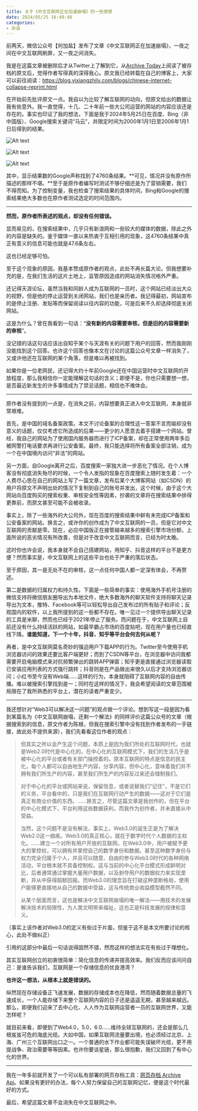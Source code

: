```yaml
---
title: 关于《中文互联网正在加速崩塌》的一些感想
date: 2024/05/25 16:49:48
categories:
- 杂谈
---
```


前两天，微信公众号【何加盐】发布了文章《中文互联网正在加速崩塌》，一夜之间在中文互联网刷屏，又一夜之间消失。

我是在这篇文章被删除后才从Twitter上了解到它，从[Archive Today](https://archive.md/HoGem)上阅读了被存档的原文后，觉得作者写得真的深得我心。原文我已经转载在自己的博客上，大家可以前往阅读：<https://blog.yixiangzhilv.com/blogs/chinese-internet-collapse-reprint.html>

在开始前先批评原文一点。我自以为比较了解互联网的动向，但原文给出的数据让我有些意外。我一直觉得，十几、二十年前一些大公司运营的网站的内容应该还是存在的。事实也印证了我的想法，下面是我于2024年5月25日在百度、Bing（非中国版）、Google搜索关键词“马云”，并限定时间为2000年1月1日至2006年1月1日后得到的结果。

![Alt text](https://cdn.yixiangzhilv.com/images/422a0563932f57cd692f20992bf5ba9b.png)

![Alt text](https://cdn.yixiangzhilv.com/images/c5100754a1ed190b265baddc79603ef3.png)

![Alt text](https://cdn.yixiangzhilv.com/images/fa140e6215ff2fd25b5f4bccb26b2915.png)

其中，显示结果数的Google声称找到了4760条结果。**可见，情况并没有原作所描述的那样不堪。**至于是原作者编写时测试不够仔细还是为了营销需要，我们不得而知。为了控制变量，我也检查了搜索结果的具体时间，Bing和Google的搜索结果绝大多数也在原作者测试选定的时间范围内。

---

**然而，原作者所表述的观点，却没有任何错误。**

显而易见的，在搜索结果中，几乎只有新浪网和一些较大的媒体的数据，除此之外的内容是缺失的。鉴于媒体一直以来热衷于互相引用的现象，这4760条结果中真正有意义的信息可能也就是47.6条左右。

这也已经足够可怕。

至于这个现象的原因，我基本赞成原作者的观点，此处不再长篇大论。但我想要补充的是，在我们生活的这片土地上，监管原因造成的网站消失情况格外严重。

还记得天涯论坛，虽然当我和同龄人成为互联网的一员时，这个网站已经淡出大众的视野，但是他的停止运营到关闭网站，我们也是亲历者。我记得最初，网站宣布的是停止注册、发贴等而保留阅读以往内容的功能，可是后来不久却选择彻底关闭网站。

这是为什么？曾在我看到一句话：“**没有新的内容需要审核，但是旧的内容需要新的审核**”。

没记错的话这句话应该出自知乎某个与天涯有关的问题下用户的回答，然而我刚刚没能找到这个回答。也许这个回答也像本文在讨论的这篇公众号文章一样消失了，又或许他还在互联网的某个角落，但是难以再被找到。

如果你是一位老网民，还记得大约十年前Google还在中国运营时中文互联网的开放程度，那么我相信你一定能理解这句话的含义；即便不是，你也只需要想一想，是否最近新发生的许多事情成为了禁忌话题，相信也不难体会。

---

原作者没有提到的一点是，在消失之前，内容想要真正进入中文互联网，本身就非常艰难。

首先，是中国的域名备案政策。本文不讨论备案的合理性这一答案不言而喻却没有意义的话题，仅仅考虑它所造成的后果——更少的人愿意去着手搭建一个网站。曾经，我自己的网站为了使用国内服务器而进行了ICP备案，却在正常使用两年多后被网警打电话要求再进行公安备案。最终，我只能选择将所有备案全部注销，成为一个在中国境内访问“非法”的网站。

另一方面，自Google离开之后，百度搜索一家独大进一步恶化了情况。在个人博客没有彻底消失殆尽的时候，一个令人发指的现象在百度搜索上随时发生着：一个人费尽心思在自己的网站上写了一篇文章，发布后某个大博客网站（如CSDN）的用户将原文不声明出处的情况下复制到自己的账号并发出，这个时候，由于这个大网站向百度购买的搜索权重、审核安全性等因素，抄袭的文章将在搜索结果中排得更靠前，而原文甚至可能不会被收录。

事实上，除了一些海外的大公司外，现在百度的搜索结果中鲜有未完成ICP备案和公安备案的网站。换言之，或许你的创作成为了中文互联网的一员，但是它对中文互联网的贡献是零。现在，必应中国版正在接管越来越多的搜索引擎市场份额，上面所说的恶劣情况有所改善，但是对于改变中文互联网而言，已经为时太晚。

这时你也许会说，我本身就不会自己搭建网站，用知乎、抖音这样的平台不是更方便？然而事实是，中文互联网上的这些平台也处于严重的落后状态。

至于原因，其一是无处不在的审核，这一点任何中国人都一定深有体会，不再赘述。

第二是数据的归属权力和持久性。下面是一些简单的事实：使用海外手机号注册的微信支持将微信朋友圈导出为本地文件，绝大多数海外的聊天软件支持将聊天记录导出为文本，推特、Facebook等可以轻松导出自己发布过的所有贴子和评论；反观国内的软件，以上我所提到的这一些都不存在。唯一见过一个提供导出聊天记录的工具是米聊，然而也已经于2021年停止了服务。而问题在于，中文互联网上目前还没有什么持续活跃的网站，如最早霸占市场的百度贴吧，现在用户量也已经直线下降。**谁能知道，下一个十年，抖音、知乎等平台会何去何从呢？**

再者，是中文互联网莫名奇妙的强迫用户下载APP的行为。Twitter至今使用手机浏览器访问的效果还要比客户端更好；而到了CSDN等平台，在浏览器中访问我都需要开启电脑模式来对抗频繁弹出的跳转APP弹窗；知乎更是直接通过浏览器读取已安装应用列表的方式强行跳转；抖音则是在产品做出来很久以后才支持浏览器访问；小红书至今没有Web端……这样的行为，本身就阻碍了互联网内容的自由传播。难以被搜索引擎找到是一；同时在这样的情况下，我会希望阅读的文章范围被局限在了我所熟悉的平台上，潜在的读者严重变少。

---

我还想针对“Web3可以解决这一问题”的观点做一个评论。想到写这一段是因为看到某篇名为《中文互联网崩塌，还剩一个解法》的同样评价这篇公众号的文章（根据搜索到的信息，原文作者为陈根，但我在搜索引擎中没有找到作者发布的一手链接，故此处不提供来源），我们先看看这位作者的观点：

> 但其实之所以会产生这个问题，本质上是因为我们所处的互联网时代，也就是Web2.0时代是中心化的。在中心化的互联网模式下，我们的生活几乎是被中心化的平台或者有关部门操控着的。原本互联网的特点是信息的民主化，每个人都可以自由地生产内容，分享内容，但中心化，意味着我们并不拥有我们所生产的内容，甚至我们所生产的内容反过来还会辖制我们。
>
> 对于中心化的平台或网站来说，保留信息，或者说替我们“记住”，不是它们的义务，平台看中的，只是我们在互联网行动产生的数据——这对于它们是真正有商业价值的东西。……换言之，尽管这篇文章是我创作的，但在平台的中心化模式下，平台利用这些数据获利，而我作为创作者，并未直接从中受益。
>
> 当然，这个问题不是没有解法，事实上，Web3.0的诞生正是为了解决Web2.0这一痼疾。Web3.0的真正核心，就在于数字时代个人数据的主权化。……建立一个对所有用户开放的互联网，在Web3.0中，用户被赋予更大的掌控权，可以拥有并掌控自己的数字身份和数据。甚至这种数字身份与权力完全归属于个人，并且可以随意、自由的参与Web3.0时代的各种网络活动，平台根本就不具备控制权。这与当前的中心化平台模式形成鲜明对比，后者通常通过掌握大量用户数据，以及剥夺用户的数据权力来实现垄断，并从中获得超额回报。而Web3.0的理念旨在打破这种垄断格局，使用户能够更直接地从自己的数据中受益，这与传统商业收益模型截然不同。
>
> 从某个层面而言，这也是解决中文互联网崩塌的唯一解法——用技术的发展解决技术的局限性，为人类文明带来福祉，这也正是科技发展的规律和意义。

（事实上该作者对Web3.0的定义有些过于片面，但鉴于这不是本文所要讨论的核心，此处不做纠正）

引用的这部分中最后一句话说得固然不错，然而这样的想法实在有些过于理想化。

其实互联网创立的初衷很简单：简化信息的传递并提高效率。我们反而应该问问自己：是谁告诉我们，互联网是一个存储信息的优良港湾？

**也许这一想法，从根本上就是错误的。**

纵然现在存储设备正飞速发展，数据的存储成本也在降低，然而随着数据总量的飞速成长，一个人能存储下来整个互联网内容的日子还是遥遥无期，甚至越来越远。那么，即便我们迎来了去中心化、人人作为互联网运营者一员的互联网世界，又能怎样呢？

就目前来看，即便到了Web4.0，5.0，6.0……维持全球互联网的，还会是那么几根岌岌可危的海底光缆。大如中国，如果互联网流量要出境，也必须经过北京、上海、广州三个互联网出口之一。一个普通的水下作业都可能失误破坏光缆，更不用提战争、政治需要等等因素。也许你要谈星链，那么很抱歉，我们又回到了有中心化的世界。

---

我在一年多前就开发了一个可以私有部署的网页存档工具：[网页存档 Archive Api](https://github.com/yxzlwz/archive-api)。如果没有更好的办法，每个人努力保留自己的互联网记忆，便是这个时代最好的方式。

最后，希望这篇文章不会消失在中文互联网之中。
